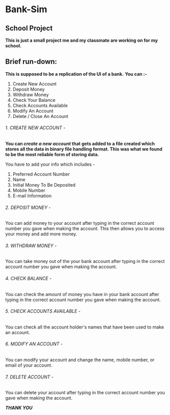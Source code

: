 # Bank-Sim
## School Project

**This is just a small project me and my classmate are working on for my school.**

## Brief run-down:

**This is supposed to be a replication of the UI of a bank.** 
**You can :-**
1. Create New Account
2. Deposit Money
3. Withdraw Money
4. Check Your Balance
5. Check Accounts Available
6. Modify An Account
7. Delete / Close An Account

###### 1. CREATE NEW ACCOUNT - 
**You can _create a new account_ that gets added to a file created which stores all the data in binary file handling format. This was what we found to be the most reliable form of storing data.**

You have to add your info which includes - 
1. Preferred Account Number
2. Name
3. Initial Money To Be Deposited
4. Mobile Number
5. E-mail Information

###### 2. DEPOSIT MONEY - 
You can add money to your account after typing in the correct account number you gave when making the account. This then allows you to access your money and add more money.

###### 3. WITHDRAW MONEY - 
You can take money out of the your bank account after typing in the correct account number you gave when making the account.

###### 4. CHECK BALANCE -
You can check the amount of money you have in your bank account after typing in the correct account number you gave when making the account.

###### 5. CHECK ACCOUNTS AVAILABLE - 
You can check all the account holder's names that have been used to make an account.

###### 6. MODIFY AN ACCOUNT - 
You can modify your account and change the name, mobile number, or email of your account.

###### 7. DELETE ACCOUNT - 
You can delete your account after typing in the correct account number you gave when making the account.

***THANK YOU***
